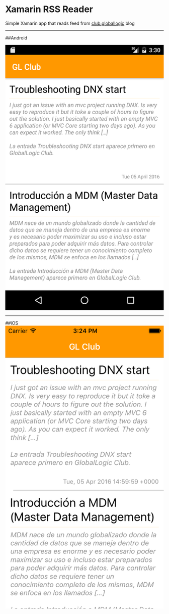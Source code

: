 Xamarin RSS Reader
===================


Simple Xamarin app that reads feed from [club.globallogic](club.globallogic.com.ar) blog

----------

##Android

![android-screenshot](https://github.com/GlobalLogicLatam/xamarin-rssreader/raw/master/android.png)

----------

##iOS
![ios-screenshot](https://github.com/GlobalLogicLatam/xamarin-rssreader/raw/master/ios.png)
